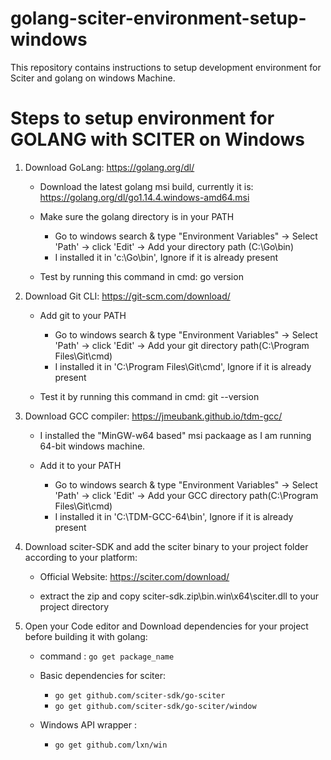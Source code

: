 # golang-sciter-environment-setup-windows
This repository contains instructions to setup development environment for Sciter and golang on windows Machine.

Steps to setup environment for GOLANG with SCITER on Windows
============================================================


1. Download GoLang:  https://golang.org/dl/

	* Download the latest golang msi build, currently it is: https://golang.org/dl/go1.14.4.windows-amd64.msi
	
	* Make sure the golang directory is in your PATH 
		* Go to windows search & type "Environment Variables" -> Select 'Path' -> click 'Edit' -> Add your directory path (C:\Go\bin)
		* I installed it in 'c:\Go\bin', Ignore if it is already present
	
	* Test by running this command in cmd: go version
	
	

2. Download Git CLI: https://git-scm.com/download/
	
	* Add git to your PATH
		* Go to windows search & type "Environment Variables" -> Select 'Path' -> click 'Edit' -> Add your git directory path(C:\Program Files\Git\cmd)
		* I installed it in 'C:\Program Files\Git\cmd', Ignore if it is already present
	
	* Test it by running this command in cmd:  git --version

3. Download GCC compiler: https://jmeubank.github.io/tdm-gcc/
	
	* I installed the "MinGW-w64 based" msi packaage as I am running 64-bit windows machine.
	
	* Add it to your PATH
		* Go to windows search & type "Environment Variables" -> Select 'Path' -> click 'Edit' -> Add your GCC directory path(C:\Program Files\Git\cmd)
		* I installed it in 'C:\TDM-GCC-64\bin', Ignore if it is already present

4. Download sciter-SDK and add the sciter binary to your project folder according to your platform:
	
	* Official Website:  https://sciter.com/download/
	
	* extract the zip and copy sciter-sdk.zip\bin.win\x64\sciter.dll  to your project directory


5. Open your Code editor and Download dependencies for your project before building it with golang:
	
	* command :  ``go get package_name`` 

	* Basic dependencies for sciter:
		* ``go get github.com/sciter-sdk/go-sciter``
		* ``go get github.com/sciter-sdk/go-sciter/window``
	
	* Windows API wrapper :
 		* ``go get github.com/lxn/win``


